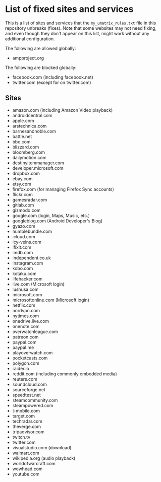 # List of fixed sites and services
This is a list of sites and services that the `my_umatrix_rules.txt` file in this repository unbreaks (fixes). Note that some websites may not need fixing, and even though they don't appear on this list, might work without any additional configuration.

The following are allowed globally:
- ampproject.org

The following are blocked globally:
- facebook.com (including facebook.net)
- twitter.com (except for on twitter.com)

## Sites
- amazon.com (including Amazon Video playback)
- androidcentral.com
- apple.com
- arstechnica.com
- barnesandnoble.com
- battle.net
- bbc.com
- blizzard.com
- bloomberg.com
- dailymotion.com
- destinyitemmanager.com
- developer.microsoft.com
- dropbox.com
- ebay.com
- etsy.com
- firefox.com (for managing Firefox Sync accounts)
- flickr.com
- gamesradar.com
- gitlab.com
- gizmodo.com
- google.com (login, Maps, Music, etc.)
- googleblog.com (Android Developer's Blog)
- gyazo.com
- humblebundle.com
- icloud.com
- icy-veins.com
- ifixit.com
- imdb.com
- independent.co.uk
- instagram.com
- kobo.com
- kotaku.com
- lifehacker.com
- live.com (Microsoft login)
- lushusa.com
- microsoft.com
- microsoftonline.com (Microsoft login)
- netflix.com
- nordvpn.com
- nytimes.com
- onedrive.live.com
- onenote.com
- overwatchleague.com
- patreon.com
- paypal.com
- paypal.me
- playoverwatch.com
- pocketcasts.com
- polygon.com
- raider.io
- reddit.com (including commonly embedded media)
- reuters.com
- soundcloud.com
- sourceforge.net
- speedtest.net
- steamcommunity.com 
- steampowered.com
- t-mobile.com
- target.com
- techradar.com
- theverge.com
- tripadvisor.com
- twitch.tv
- twitter.com
- visualstudio.com (download)
- walmart.com
- wikipedia.org (audio playback)
- worldofwarcraft.com
- wowhead.com
- youtube.com